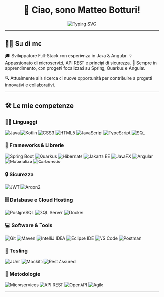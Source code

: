 <h1 align="center"> 
  👋 Ciao, sono Matteo Botturi!  
</h1>

<p align="center">
  <a href="https://git.io/typing-svg">
    <img src="https://readme-typing-svg.demolab.com?font=Exo+2&weight=600&size=30&duration=6000&pause=1000&color=335384&center=true&vCenter=true&width=500&lines=Full+Stack+Developer;Java+%7C+Spring+%7C+Angular" alt="Typing SVG" />
  </a>
</p>

---

## 👨‍💻 Su di me

🎓 Sviluppatore Full-Stack con esperienza in Java & Angular.
💡 Appassionato di microservizi, API REST e principi di sicurezza. 
🌱 Sempre in apprendimento, con progetti focalizzati su Spring, Quarkus e Angular.

🔍 Attualmente alla ricerca di nuove opportunità per contribuire a progetti innovativi e collaborativi.

---

## 🛠️ Le mie competenze

### 👨‍💻 Linguaggi
![Java](https://img.shields.io/badge/Java-007396.svg?logo=java&logoColor=white)
![Kotlin](https://img.shields.io/badge/Kotlin-7F52FF.svg?logo=kotlin&logoColor=white)
![CSS3](https://img.shields.io/badge/CSS3-1572B6.svg?logo=css3&logoColor=white)
![HTML5](https://img.shields.io/badge/HTML5-E34F26.svg?logo=html5&logoColor=white)
![JavaScript](https://img.shields.io/badge/JavaScript-F7DF1E.svg?logo=javascript&logoColor=black)
![TypeScript](https://img.shields.io/badge/TypeScript-3178C6.svg?logo=typescript&logoColor=white)
![SQL](https://img.shields.io/badge/SQL-003B57.svg?logo=sqlite&logoColor=white)

### 🧰 Frameworks & Librerie
![Spring Boot](https://img.shields.io/badge/Spring%20Boot-6DB33F.svg?logo=springboot&logoColor=white)
![Quarkus](https://img.shields.io/badge/Quarkus-4695EB.svg?logo=quarkus&logoColor=white)
![Hibernate](https://img.shields.io/badge/Hibernate-59666C.svg?logo=hibernate&logoColor=white)
![Jakarta EE](https://img.shields.io/badge/Jakarta%20EE-007396.svg?logo=jakartaee&logoColor=white)
![JavaFX](https://img.shields.io/badge/JavaFX-007396.svg?logo=java&logoColor=white)
![Angular](https://img.shields.io/badge/Angular-DD0031.svg?logo=angular&logoColor=white)
![Materialize](https://img.shields.io/badge/Materialize-EE6E73.svg?logo=materializecss&logoColor=white)
![Carbone.io](https://img.shields.io/badge/Carbone.io-000000.svg?logo=carbone&logoColor=white)

### 🔒 Sicurezza
![JWT](https://img.shields.io/badge/JWT-000000.svg?logo=jsonwebtokens&logoColor=white)
![Argon2](https://img.shields.io/badge/Argon2-4E9A06.svg?logo=lock&logoColor=white)

### 🗄️ Database e Cloud Hosting
![PostgreSQL](https://img.shields.io/badge/PostgreSQL-336791.svg?logo=postgresql&logoColor=white)
![SQL Server](https://img.shields.io/badge/SQL%20Server-CC2927.svg?logo=microsoftsqlserver&logoColor=white)
![Docker](https://img.shields.io/badge/Docker-2496ED.svg?logo=docker&logoColor=white)

### 💻 Software & Tools
![Git](https://img.shields.io/badge/Git-F05032.svg?logo=git&logoColor=white)
![Maven](https://img.shields.io/badge/Maven-C71A36.svg?logo=apachemaven&logoColor=white)
![IntelliJ IDEA](https://img.shields.io/badge/IntelliJ%20IDEA-000000.svg?logo=intellijidea&logoColor=white)
![Eclipse IDE](https://img.shields.io/badge/Eclipse%20IDE-2C2255.svg?logo=eclipseide&logoColor=white)
![VS Code](https://img.shields.io/badge/VS%20Code-007ACC.svg?logo=visualstudiocode&logoColor=white)
![Postman](https://img.shields.io/badge/Postman-FF6C37.svg?logo=postman&logoColor=white)

### 🧪 Testing
![JUnit](https://img.shields.io/badge/JUnit-25A162.svg?logo=junit5&logoColor=white)
![Mockito](https://img.shields.io/badge/Mockito-25A162.svg?logo=mockito&logoColor=white)
![Rest Assured](https://img.shields.io/badge/Rest%20Assured-25A162.svg?logo=java&logoColor=white)

### 🚀 Metodologie
![Microservices](https://img.shields.io/badge/Microservices-6DB33F.svg?logo=spring&logoColor=white)
![API REST](https://img.shields.io/badge/API%20REST-000000.svg?logo=api&logoColor=white)
![OpenAPI](https://img.shields.io/badge/OpenAPI-85EA2D.svg?logo=openapiinitiative&logoColor=white)
![Agile](https://img.shields.io/badge/Agile-2496ED.svg?logo=agile&logoColor=white)

---
